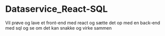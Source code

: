 # Dataservice_React-SQL
Vil prøve og lave et front-end med react og sætte det op med en back-end med sql og se om det kan snakke og virke sammen
